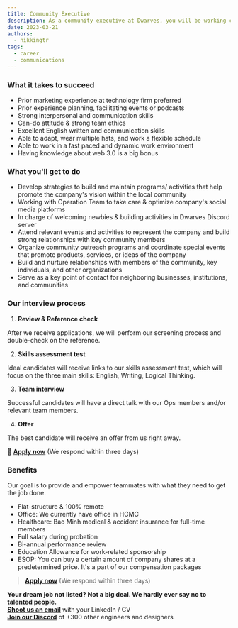 ```yaml
---
title: Community Executive
description: As a community executive at Dwarves, you will be working closely with a team of talented, kind people and working directly with our clients. There is a lot of freedom to contribute to the quality of the project and improve, or prove yourself
date: 2023-03-21
authors:
  - nikkingtr
tags:
  - career
  - communications
---
```


### What it takes to succeed

- Prior marketing experience at technology firm preferred
- Prior experience planning, facilitating events or podcasts
- Strong interpersonal and communication skills
- Can-do attitude & strong team ethics
- Excellent English written and communication skills
- Able to adapt, wear multiple hats, and work a flexible schedule
- Able to work in a fast paced and dynamic work environment
- Having knowledge about web 3.0 is a big bonus

### What you'll get to do

- Develop strategies to build and maintain programs/ activities that help promote the company's vision within the local community
- Working with Operation Team to take care & optimize company's social media platforms
- In charge of welcoming newbies & building activities in Dwarves Discord server
- Attend relevant events and activities to represent the company and build strong relationships with key community members
- Organize community outreach programs and coordinate special events that promote products, services, or ideas of the company
- Build and nurture relationships with members of the community, key individuals, and other organizations
- Serve as a key point of contact for neighboring businesses, institutions, and communities

### Our interview process

1. **Review & Reference check**

After we receive applications, we will perform our screening process and double-check on the reference.

2. **Skills assessment test**

Ideal candidates will receive links to our skills assessment test, which will focus on the three main skills: English, Writing, Logical Thinking.

3. **Team interview**

Successful candidates will have a direct talk with our Ops members and/or relevant team members.

4. **Offer**

The best candidate will receive an offer from us right away.

🤘 **[Apply now](mailto:spawn@d.foundation)** (We respond within three days)

### Benefits

Our goal is to provide and empower teammates with what they need to get the job done.

- Flat-structure & 100% remote
- Office: We currently have office in HCMC
- Healthcare: Bao Minh medical & accident insurance for full-time members
- Full salary during probation
- Bi-annual performance review
- Education Allowance for work-related sponsorship
- ESOP: You can buy a certain amount of company shares at a predetermined price. It's a part of our compensation packages

> **[Apply now](mailto:spawn@d.foundation)** (We respond within three days)

**Your dream job not listed? Not a big deal. We hardly ever say no to talented people.**\
[**Shoot us an email**](mailto:spawn@d.foundation) with your LinkedIn / CV\
[**Join our Discord**](https://discord.gg/dfoundation) of +300 other engineers and designers
